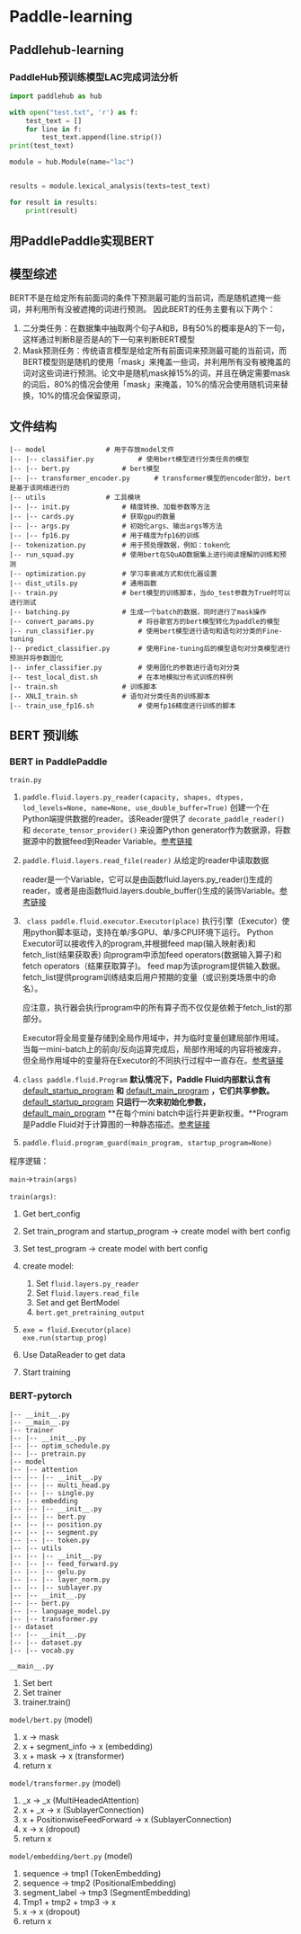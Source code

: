 # Paddle-learning

## Paddlehub-learning

### PaddleHub预训练模型LAC完成词法分析

```python
import paddlehub as hub

with open("test.txt", 'r') as f:
    test_text = []
    for line in f:
        test_text.append(line.strip())
print(test_text)

module = hub.Module(name="lac")


results = module.lexical_analysis(texts=test_text)

for result in results:
    print(result)
```

## 用PaddlePaddle实现BERT

## 模型综述

BERT不是在给定所有前面词的条件下预测最可能的当前词，而是随机遮掩一些词，并利用所有没被遮掩的词进行预测。 因此BERT的任务主要有以下两个：

1. 二分类任务：在数据集中抽取两个句子A和B，B有50%的概率是A的下一句，这样通过判断B是否是A的下一句来判断BERT模型
2. Mask预测任务：传统语言模型是给定所有前面词来预测最可能的当前词，而BERT模型则是随机的使用「mask」来掩盖一些词，并利用所有没有被掩盖的词对这些词进行预测。论文中是随机mask掉15%的词，并且在确定需要mask的词后，80%的情况会使用「mask」来掩盖，10%的情况会使用随机词来替换，10%的情况会保留原词，

## 文件结构

````
|-- model				# 用于存放model文件
|-- |-- classifier.py			# 使用bert模型进行分类任务的模型
|-- |-- bert.py				# bert模型
|-- |-- transformer_encoder.py		# transformer模型的encoder部分，bert是基于该网络进行的
|-- utils				# 工具模块
|-- |-- init.py				# 精度转换、加载参数等方法
|-- |-- cards.py			# 获取gpu的数量
|-- |-- args.py				# 初始化args、输出args等方法
|-- |-- fp16.py				# 用于精度为fp16的训练
|-- tokenization.py			# 用于预处理数据，例如：token化
|-- run_squad.py			# 使用bert在SQuAD数据集上进行阅读理解的训练和预测
|-- optimization.py			# 学习率衰减方式和优化器设置
|-- dist_utils.py			# 通用函数
|-- train.py				# bert模型的训练脚本，当do_test参数为True时可以进行测试
|-- batching.py				# 生成一个batch的数据，同时进行了mask操作
|-- convert_params.py			# 将谷歌官方的bert模型转化为paddle的模型
|-- run_classifier.py			# 使用bert模型进行语句和语句对分类的Fine-tuning
|-- predict_classifier.py		# 使用Fine-tuning后的模型语句对分类模型进行预测并将参数固化
|-- infer_classifier.py			# 使用固化的参数进行语句对分类
|-- test_local_dist.sh			# 在本地模拟分布式训练的样例
|-- train.sh				# 训练脚本
|-- XNLI_train.sh			# 语句对分类任务的训练脚本
|-- train_use_fp16.sh			# 使用fp16精度进行训练的脚本
````

## BERT 预训练

### BERT in PaddlePaddle

```train.py```

1. ```paddle.fluid.layers.py_reader(capacity, shapes, dtypes, lod_levels=None, name=None, use_double_buffer=True)``` 创建一个在Python端提供数据的reader。该Reader提供了 `decorate_paddle_reader()` 和 `decorate_tensor_provider()` 来设置Python generator作为数据源，将数据源中的数据feed到Reader Variable。[参考链接](https://www.paddlepaddle.org.cn/documentation/docs/zh/api_cn/layers_cn/py_reader_cn.html#paddle.fluid.layers.py_reader)

2. ```paddle.fluid.layers.read_file(reader)``` 从给定的reader中读取数据

   reader是一个Variable，它可以是由函数fluid.layers.py_reader()生成的reader，或者是由函数fluid.layers.double_buffer()生成的装饰Variable。[参考链接](https://www.paddlepaddle.org.cn/documentation/docs/zh/1.7/api_cn/layers_cn/read_file_cn.html)

3. ``` class paddle.fluid.executor.Executor(place)``` 执行引擎（Executor）使用python脚本驱动，支持在单/多GPU、单/多CPU环境下运行。 Python Executor可以接收传入的program,并根据feed map(输入映射表)和fetch_list(结果获取表) 向program中添加feed operators(数据输入算子)和fetch operators（结果获取算子)。 feed map为该program提供输入数据。fetch_list提供program训练结束后用户预期的变量（或识别类场景中的命名）。

   应注意，执行器会执行program中的所有算子而不仅仅是依赖于fetch_list的那部分。

   Executor将全局变量存储到全局作用域中，并为临时变量创建局部作用域。 当每一mini-batch上的前向/反向运算完成后，局部作用域的内容将被废弃， 但全局作用域中的变量将在Executor的不同执行过程中一直存在。[参考链接](https://www.paddlepaddle.org.cn/documentation/docs/zh/1.5/api_cn/executor_cn.html)

3. ```class paddle.fluid.Program``` **默认情况下，Paddle Fluid内部默认含有** [default_startup_program](https://www.paddlepaddle.org.cn/documentation/docs/zh/1.8/api_cn/fluid_cn/default_startup_program_cn.html#cn-api-fluid-default-startup-program) **和** [default_main_program](https://www.paddlepaddle.org.cn/documentation/docs/zh/1.8/api_cn/fluid_cn/default_main_program_cn.html#cn-api-fluid-default-main-program) **，它们共享参数。** [default_startup_program](https://www.paddlepaddle.org.cn/documentation/docs/zh/1.8/api_cn/fluid_cn/default_startup_program_cn.html#cn-api-fluid-default-startup-program) **只运行一次来初始化参数，** [default_main_program](https://www.paddlepaddle.org.cn/documentation/docs/zh/1.8/api_cn/fluid_cn/default_main_program_cn.html#cn-api-fluid-default-main-program) **在每个mini batch中运行并更新权重。**Program是Paddle Fluid对于计算图的一种静态描述。[参考链接](https://www.paddlepaddle.org.cn/documentation/docs/zh/1.8/api_cn/fluid_cn/Program_cn.html)
4. ```paddle.fluid.program_guard(main_program, startup_program=None)```

程序逻辑：

```main```->```train(args)```

```train(args)```:

1. Get bert_config

2. Set train_program and startup_program -> create model with bert config

3. Set test_program -> create model with bert config

4. create model: 

   1. Set ```fluid.layers.py_reader```
   2. Set ```fluid.layers.read_file```
   3. Set and get BertModel
   4. ```bert.get_pretraining_output```

5. ```
   exe = fluid.Executor(place)
   exe.run(startup_prog)
   ```

6. Use DataReader to get data

7. Start training

### BERT-pytorch

```
|-- __init__.py
|-- __main__.py
|-- trainer
|-- |-- __init__.py
|-- |-- optim_schedule.py
|-- |-- pretrain.py
|-- model
|-- |-- attention
|-- |-- |-- __init__.py
|-- |-- |-- multi_head.py
|-- |-- |-- single.py
|-- |-- embedding
|-- |-- |-- __init__.py
|-- |-- |-- bert.py
|-- |-- |-- position.py
|-- |-- |-- segment.py
|-- |-- |-- token.py
|-- |-- utils
|-- |-- |-- __init__.py
|-- |-- |-- feed_forward.py
|-- |-- |-- gelu.py
|-- |-- |-- layer_norm.py
|-- |-- |-- sublayer.py
|-- |-- __init__.py
|-- |-- bert.py
|-- |-- language_model.py
|-- |-- transformer.py
|-- dataset
|-- |-- __init__.py
|-- |-- dataset.py
|-- |-- vocab.py
```



```__main__.py```

1. Set bert
2. Set trainer
3. trainer.train()

```model/bert.py``` (model)

1. x -> mask
2. x + segment_info -> x (embedding)
3. x + mask -> x (transformer)
4. return x

```model/transformer.py``` (model)

1. _x -> _x (MultiHeadedAttention)
2. x + _x -> x (SublayerConnection)
3. x + PositionwiseFeedForward -> x (SublayerConnection)
4. x -> x (dropout)
5. return x

```model/embedding/bert.py``` (model)

1. sequence -> tmp1 (TokenEmbedding)
2. sequence -> tmp2 (PositionalEmbedding)
3. segment_label -> tmp3 (SegmentEmbedding)
4. Tmp1 + tmp2 + tmp3 -> x
5. x -> x (dropout)
6. return x

